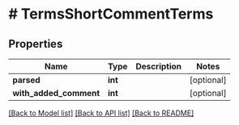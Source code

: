 # # TermsShortCommentTerms

## Properties

Name | Type | Description | Notes
------------ | ------------- | ------------- | -------------
**parsed** | **int** |  | [optional]
**with_added_comment** | **int** |  | [optional]

[[Back to Model list]](../../README.md#models) [[Back to API list]](../../README.md#endpoints) [[Back to README]](../../README.md)
